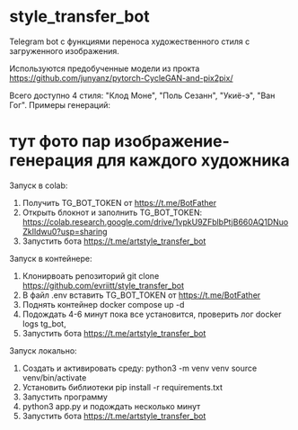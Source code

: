 # style_transfer_bot


Telegram bot с функциями переноса художественного стиля с загруженного изображения. 

Используются предобученные модели из прокта https://github.com/junyanz/pytorch-CycleGAN-and-pix2pix/

Всего доступно 4 стиля: "Клод Моне", "Поль Сезанн", "Укиё-э", "Ван Гог".
Примеры генераций:
# тут фото пар изображение-генерация для каждого художника


Запуск в colab:

1. Получить TG_BOT_TOKEN от https://t.me/BotFather
2. Открыть блокнот и заполнить TG_BOT_TOKEN: https://colab.research.google.com/drive/1vpkU9ZFblbPtjB660AQ1DNuoZkIldwu0?usp=sharing
3. Запустить бота https://t.me/artstyle_transfer_bot

Запуск в контейнере:
1. Клонирвоать репозиторий git clone https://github.com/evriitt/style_transfer_bot
2. В файл .env вставить TG_BOT_TOKEN от https://t.me/BotFather
3. Поднять контейнер docker compose up -d
4. Подождать 4-6 минут пока все установится, проверить лог docker logs tg_bot,
5. Запустить бота https://t.me/artstyle_transfer_bot

Запуск локально:
1. Создать и активировать среду:
   python3 -m venv venv
   source venv/bin/activate
2. Установить библиотеки
pip install -r requirements.txt
3. Запустить программу 
4. python3 app.py и подождать несколько минут
5. Запустить бота https://t.me/artstyle_transfer_bot

